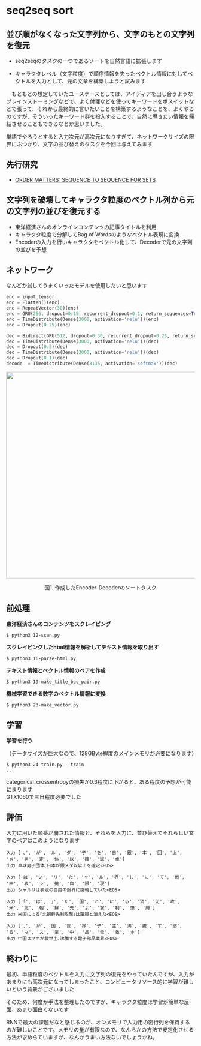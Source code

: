 # seq2seq sort

## 並び順がなくなった文字列から、文字のもとの文字列を復元

- seq2seqのタスクの一つであるソートを自然言語に拡張します

- キャラクタレベル（文字粒度）で順序情報を失ったベクトル情報に対してベクトルを入力として、元の文章を構築しようと試みます

　もともとの想定していたユースケースとしては、アイディアを出し合うようなブレインストーミングなどで、よく付箋などを使ってキーワードをポスイットなどで張って、それから最終的に言いたいことを構築するようなことを、よくやるのですが、そういったキーワード群を投入することで、自然に導きたい情報を帰結させることもできるなとか思いました。
 
 単語でやろうとすると入力次元が高次元になりすぎて、ネットワークサイズの限界にぶつかり、文字の並び替えのタスクを今回は与えてみます  


## 先行研究
- [ORDER MATTERS: SEQUENCE TO SEQUENCE FOR SETS](https://arxiv.org/pdf/1511.06391.pdf)

## 文字列を破壊してキャラクタ粒度のベクトル列から元の文字列の並びを復元する
- 東洋経済さんのオンラインコンテンツの記事タイトルを利用
- キャラクタ粒度で分解してBag of Wordsのようなベクトル表現に変換
- Encoderの入力を行いキャラクタをベクトル化して、Decoderで元の文字列の並びを予想

## ネットワーク
なんどか試してうまくいったモデルを使用したいと思います
```python
enc = input_tensor
enc = Flatten()(enc)
enc = RepeatVector(30)(enc)
enc = GRU(256, dropout=0.15, recurrent_dropout=0.1, return_sequences=True)(enc)
enc = TimeDistribute(Dense(3000, activation='relu'))(enc)
enc = Dropout(0.25)(enc)

dec = Bidirect(GRU(512, dropout=0.30, recurrent_dropout=0.25, return_sequences=True))(enc)
dec = TimeDistribute(Dense(3000, activation='relu'))(dec)
dec = Dropout(0.5)(dec)
dec = TimeDistribute(Dense(3000, activation='relu'))(dec)
dec = Dropout(0.1)(dec)
decode  = TimeDistribute(Dense(3135, activation='softmax'))(dec)
```
<p align="center">
  <img width="550px" src="https://user-images.githubusercontent.com/4949982/35622900-dc2ad6ba-06cc-11e8-97a6-fad565818fc9.png">
</p>
<div align="center"> 図1. 作成したEncoder-Decoderのソートタスク </div>

## 前処理
**東洋経済さんのコンテンツをスクレイピング**
```console
$ python3 12-scan.py
```

**スクレイピングしたhtml情報を解析してテキスト情報を取り出す**
```console
$ python3 16-parse-html.py
```

**テキスト情報とベクトル情報のペアを作成**
```console
$ python3 19-make_title_boc_pair.py 
```

**機械学習できる数字のベクトル情報に変換**
```console
$ python3 23-make_vector.py 
```

## 学習
**学習を行う**  

（データサイズが巨大なので、128GByte程度のメインメモリが必要になります）
```console
$ python3 24-train.py --train
...
```

categorical_crossentropyの損失が0.3程度に下がると、ある程度の予想が可能にまります  
GTX1060で三日程度必要でした  

## 評価

入力に用いた順番が崩された情報と、それらを入力に、並び替えてそれらしい文字のペアはこのようになります  
```console
入力 ['､', 'が', 'ル', 'ダ', '子', 'を', '日', '銀', '本', '団', '上', 'メ', '男', '定', '体', '以', '確', '球', '卓']
出力 卓球男子団体､日本が銀メダ以以上を確定<EOS>

入力 ['は', 'い', 'リ', 'た', 'ャ', 'ル', '界', 'し', 'に', 'て', '戦', '由', '表', 'シ', '挑', '自', '限', '現']
出力 シャルリは表現の自由の限界に挑戦していた<EOS>

入力 ['｢', 'は', '｣', 'た', '国', 'と', 'に', 'る', '消', 'え', '攻', '米', '北', '朝', '鮮', '先', 'よ', '撃', '制', '藻', '屑']
出力 米国による｢北朝鮮先制攻撃｣は藻屑と消えた<EOS>

入力 ['､', 'が', '国', '世', '界', '子', '主', '沸', '騰', 'す', '部', 'る', 'マ', 'ス', '業', '中', '品', '電', '救', 'ホ']
出力 中国スマホが救世主､沸騰する電子部品業界<EOS>
```

## 終わりに

最初、単語粒度のベクトルを入力に文字列の復元をやっていたんですが、入力があまりにも高次元になってしまったこと、コンピュータリソース的に学習が難しいという背景がございました  

そのため、何度か手法を整理したのですが、キャラクタ粒度は学習が簡単な反面、あまり面白くないです  

RNNで最大の課題だなと感じるのが、オンメモリで入力用の密行列を保持するのが難しいことです。メモリの量が有限なので、なんらかの方法で安定化させる方法が求めらていますが、なんかうまい方法ないでしょうかね。

